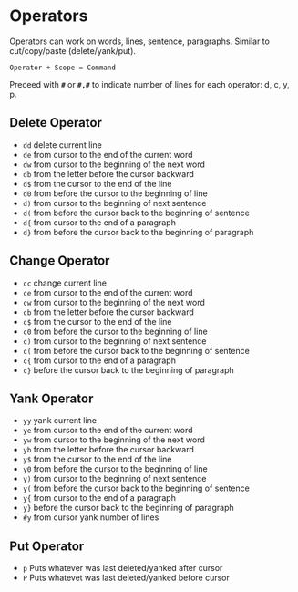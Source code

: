 # Operators

Operators can work on words, lines, sentence, paragraphs. Similar to cut/copy/paste (delete/yank/put).

```
Operator + Scope = Command
```

Preceed with **`#`** or **`#,#`** to indicate number of lines for each operator: d, c, y, p.


## Delete Operator

- `dd` 	delete current line
- `de`	from cursor to the end of the current word
- `dw`	from cursor to the beginning of the next word
- `db` 	from the letter before the cursor backward
- `d$` 	from the cursor to the end of the line
- `d0`	from before the cursor to the beginning of line
- `d)`	from cursor to the beginning of next sentence
- `d(`	from before the cursor back to the beginning of sentence
- `d{`	from cursor to the end of a paragraph
- `d}`	from before the cursor back to the beginning of paragraph


## Change Operator

- `cc` 	change current line
- `ce`	from cursor to the end of the current word
- `cw`	from cursor to the beginning of the next word
- `cb` 	from the letter before the cursor backward
- `c$` 	from the cursor to the end of the line
- `c0`	from before the cursor to the beginning of line
- `c)`	from cursor to the beginning of next sentence
- `c(`	from before the cursor back to the beginning of sentence
- `c{`	from cursor to the end of a paragraph
- `c}`	before the cursor back to the beginning of paragraph


## Yank Operator

- `yy` 	yank current line
- `ye`	from cursor to the end of the current word
- `yw`	from cursor to the beginning of the next word
- `yb` 	from the letter before the cursor backward
- `y$` 	from the cursor to the end of the line
- `y0`	from before the cursor to the beginning of line
- `y)`	from cursor to the beginning of next sentence
- `y(`	from before the cursor back to the beginning of sentence
- `y{`	from cursor to the end of a paragraph
- `y}`	before the cursor back to the beginning of paragraph
- `#y`  from cursor yank number of lines


## Put Operator

- `p` 	Puts whatever was last deleted/yanked after cursor
- `P`	Puts whatevet was last deleted/yanked before cursor

